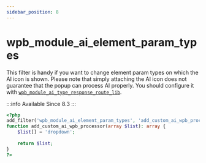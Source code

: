 ```yaml
---
sidebar_position: 8
---
```


# wpb_module_ai_element_param_types

This filter is handy if you want to change element param types on which the AI icon is shown. Please note that simply attaching the AI icon does not guarantee that the popup can process AI properly. You should configure it with [`wpb_module_ai_type_response_route_lib`](/docs/filters/wpb_module_ai_type_response_route_lib/).

:::info
Available Since 8.3
:::

```php
<?php
add_filter('wpb_module_ai_element_param_types', 'add_custom_ai_wpb_processor');
function add_custom_ai_wpb_processor(array $list): array {
    $list[] = 'dropdown';
    
    return $list;
}
?>
```
